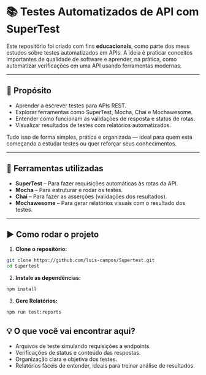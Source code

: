 # 📚 Testes Automatizados de API com SuperTest

Este repositório foi criado com fins **educacionais**, como parte dos meus estudos sobre testes automatizados em APIs. A ideia é praticar conceitos importantes de qualidade de software e aprender, na prática, como automatizar verificações em uma API usando ferramentas modernas.

---

## 🎯 Propósito

- Aprender a escrever testes para APIs REST.
- Explorar ferramentas como SuperTest, Mocha, Chai e Mochawesome.
- Entender como funcionam as validações de resposta e status de rotas.
- Visualizar resultados de testes com relatórios automatizados.

Tudo isso de forma simples, prática e organizada — ideal para quem está começando a estudar testes ou quer reforçar seus conhecimentos.

---

## 🧰 Ferramentas utilizadas

- **SuperTest** – Para fazer requisições automáticas às rotas da API.
- **Mocha** – Para estruturar e rodar os testes.
- **Chai** – Para fazer as asserções (validações dos resultados).
- **Mochawesome** – Para gerar relatórios visuais com o resultado dos testes.

---

## ▶️ Como rodar o projeto

1. **Clone o repositório:**

```bash
git clone https://github.com/luis-campos/Supertest.git
cd Supertest
```

2. **Instale as dependências:**

```bash
npm install
```

3. **Gere Relatórios:**

```bash
npm run test:reports
```
## 💡 O que você vai encontrar aqui?

- Arquivos de teste simulando requisições a endpoints.
- Verificações de status e conteúdo das respostas.
- Organização clara e objetiva dos testes.
- Relatórios fáceis de entender, ideais para treinar análise de resultados.

